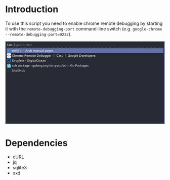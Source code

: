 # Introduction

To use this script you need to enable chrome remote debugging by starting it with the
`remote-debugging-port` command-line switch (e.g. `google-chrome --remote-debugging-port=9222`).

![](screenshot.png)

# Dependencies

* cURL
* jq
* sqlite3
* xxd
